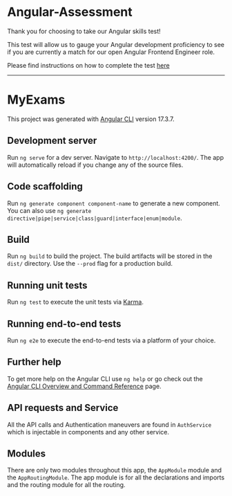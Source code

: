 # Angular-Assessment

Thank you for choosing to take our Angular skills test!

This test will allow us to gauge your Angular development proficiency to see if you are currently a match for our open Angular Frontend Engineer role.

Please find instructions on how to complete the test [here](https://discord.gg/DVaYBVUh)

------------------------------------------------------------------------------------

# MyExams

This project was generated with [Angular CLI](https://github.com/angular/angular-cli) version 17.3.7.

## Development server

Run `ng serve` for a dev server. Navigate to `http://localhost:4200/`. The app will automatically reload if you change any of the source files.

## Code scaffolding

Run `ng generate component component-name` to generate a new component. You can also use `ng generate directive|pipe|service|class|guard|interface|enum|module`.

## Build

Run `ng build` to build the project. The build artifacts will be stored in the `dist/` directory. Use the `--prod` flag for a production build.

## Running unit tests

Run `ng test` to execute the unit tests via [Karma](https://karma-runner.github.io).

## Running end-to-end tests

Run `ng e2e` to execute the end-to-end tests via a platform of your choice.

## Further help

To get more help on the Angular CLI use `ng help` or go check out the [Angular CLI Overview and Command Reference](https://angular.io/cli) page.



## API requests and Service

All the API calls and Authentication maneuvers are found in `AuthService` which is injectable in components and any other service.


## Modules

There are only two modules throughout this app, the `AppModule` module and the `AppRoutingModule`. The app module is for all the declarations and imports and the routing module for all the routing.
